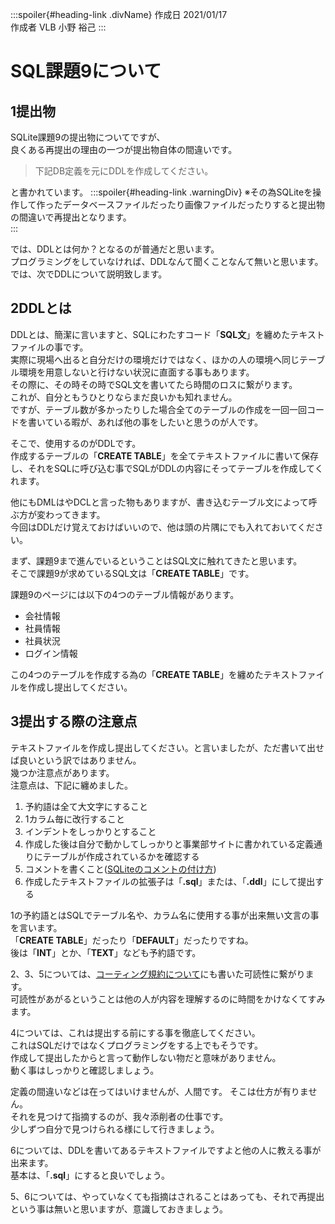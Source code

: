 <link rel="stylesheet" href="https://cdnjs.cloudflare.com/ajax/libs/highlight.js/9.15.10/styles/vs2015.min.css">
<link href="https://sgwp.xyz/Content/github.css" rel="stylesheet">
<link href="https://sgwp.xyz/Content/md2.css" rel="stylesheet"></link>
<script src="https://cdnjs.cloudflare.com/ajax/libs/highlight.js/9.15.10/highlight.min.js"></script>
<script src="https://cdn.jsdelivr.net/npm/highlightjs-line-numbers.js@2.8.0/dist/highlightjs-line-numbers.min.js"></script>
<script>hljs.initHighlightingOnLoad();</script>
<script>hljs.initLineNumbersOnLoad();</script>

:::spoiler{#heading-link .divName}
作成日 2021/01/17  
作成者 VLB 小野 裕己
:::

# SQL課題9について

## <span>1</span>提出物

SQLite課題9の提出物についてですが、  
良くある再提出の理由の一つが提出物自体の間違いです。

> 下記DB定義を元にDDLを作成してください。

と書かれています。
:::spoiler{#heading-link .warningDiv}
※その為SQLiteを操作して作ったデータベースファイルだったり画像ファイルだったりすると提出物の間違いで再提出となります。  
:::

では、DDLとは何か？となるのが普通だと思います。  
プログラミングをしていなければ、DDLなんて聞くことなんて無いと思います。  
では、次でDDLについて説明致します。

## <span>2</span>DDLとは

DDLとは、簡潔に言いますと、SQLにわたすコード「**SQL文**」を纏めたテキストファイルの事です。  
実際に現場へ出ると自分だけの環境だけではなく、ほかの人の環境へ同じテーブル環境を用意しないと行けない状況に直面する事もあります。  
その際に、その時その時でSQL文を書いてたら時間のロスに繋がります。  
これが、自分ともうひとりならまだ良いかも知れません。  
ですが、テーブル数が多かったりした場合全てのテーブルの作成を一回一回コードを書いている暇が、あれば他の事をしたいと思うのが人です。

そこで、使用するのがDDLです。  
作成するテーブルの「**CREATE TABLE**」を全てテキストファイルに書いて保存し、それをSQLに呼び込む事でSQLがDDLの内容にそってテーブルを作成してくれます。

他にもDMLはやDCLと言った物もありますが、書き込むテーブル文によって呼ぶ方が変わってきます。  
今回はDDLだけ覚えておけばいいので、他は頭の片隅にでも入れておいてください。


まず、課題9まで進んでいるということはSQL文に触れてきたと思います。  
そこで課題9が求めているSQL文は「**CREATE TABLE**」です。

課題9のページには以下の4つのテーブル情報があります。

- 会社情報
- 社員情報
- 社員状況
- ログイン情報

この4つのテーブルを作成する為の「**CREATE TABLE**」を纏めたテキストファイルを作成し提出してください。

## <span>3</span>提出する際の注意点

テキストファイルを作成し提出してください。と言いましたが、ただ書いて出せば良いという訳ではありません。  
幾つか注意点があります。  
注意点は、下記に纏めました。

1. 予約語は全て大文字にすること
1. 1カラム毎に改行すること
1. インデントをしっかりとすること
1. 作成した後は自分で動かしてしっかりと事業部サイトに書かれている定義通りにテーブルが作成されているかを確認する
1. コメントを書くこと([SQLiteのコメントの付け方](https://www.dbonline.jp/sqlite/ini/index3.html))
1. 作成したテキストファイルの拡張子は「**.sql**」または、「**.ddl**」にして提出する

1の予約語とはSQLでテーブル名や、カラム名に使用する事が出来無い文言の事を言います。  
「**CREATE TABLE**」だったり「**DEFAULT**」だったりですね。  
後は「**INT**」とか、「**TEXT**」なども予約語です。

2、3、5については、[コーティング規約について](https://sgwp.xyz/md/コーティング規約について)にも書いた可読性に繋がります。  
可読性があがるということは他の人が内容を理解するのに時間をかけなくてすみます。

4については、これは提出する前にする事を徹底してください。  
これはSQLだけではなくプログラミングをする上でもそうです。  
作成して提出したからと言って動作しない物だと意味がありません。  
動く事はしっかりと確認しましょう。  

定義の間違いなどは在ってはいけませんが、人間です。 そこは仕方が有りません。  
それを見つけて指摘するのが、我々添削者の仕事です。  
少しずつ自分で見つけられる様にして行きましょう。

6については、DDLを書いてあるテキストファイルですよと他の人に教える事が出来ます。  
基本は、「**.sql**」にすると良いでしょう。  

5、6については、やっていなくても指摘はされることはあっても、それで再提出という事は無いと思いますが、意識しておきましょう。
